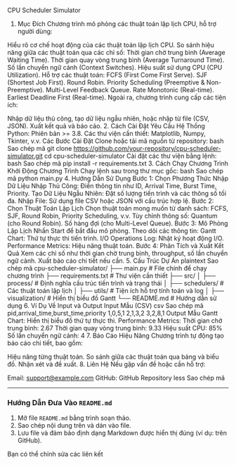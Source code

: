 CPU Scheduler Simulator
1. Mục Đích
Chương trình mô phỏng các thuật toán lập lịch CPU, hỗ trợ người dùng:

Hiểu rõ cơ chế hoạt động của các thuật toán lập lịch CPU.
So sánh hiệu năng giữa các thuật toán qua các chỉ số:
Thời gian chờ trung bình (Average Waiting Time).
Thời gian quay vòng trung bình (Average Turnaround Time).
Số lần chuyển ngữ cảnh (Context Switches).
Hiệu suất sử dụng CPU (CPU Utilization).
Hỗ trợ các thuật toán:
FCFS (First Come First Serve).
SJF (Shortest Job First).
Round Robin.
Priority Scheduling (Preemptive & Non-Preemptive).
Multi-Level Feedback Queue.
Rate Monotonic (Real-time).
Earliest Deadline First (Real-time).
Ngoài ra, chương trình cung cấp các tiện ích:

Nhập dữ liệu thủ công, tạo dữ liệu ngẫu nhiên, hoặc nhập từ file (CSV, JSON).
Xuất kết quả và báo cáo.
2. Cách Cài Đặt
Yêu Cầu Hệ Thống
Python: Phiên bản >= 3.8.
Các thư viện cần thiết: Matplotlib, Numpy, Tkinter, v.v.
Các Bước Cài Đặt
Clone hoặc tải mã nguồn từ repository:
bash
Sao chép mã
git clone https://github.com/your-repository/cpu-scheduler-simulator.git
cd cpu-scheduler-simulator
Cài đặt các thư viện bằng lệnh:
bash
Sao chép mã
pip install -r requirements.txt
3. Cách Chạy Chương Trình
Khởi Động Chương Trình
Chạy lệnh sau trong thư mục gốc:
bash
Sao chép mã
python main.py
4. Hướng Dẫn Sử Dụng
Bước 1: Chọn Phương Thức Nhập Dữ Liệu
Nhập Thủ Công: Điền thông tin như ID, Arrival Time, Burst Time, Priority.
Tạo Dữ Liệu Ngẫu Nhiên: Đặt số lượng tiến trình và các thông số tối đa.
Nhập File: Sử dụng file CSV hoặc JSON với cấu trúc hợp lệ.
Bước 2: Chọn Thuật Toán Lập Lịch
Chọn thuật toán mong muốn từ danh sách:
FCFS, SJF, Round Robin, Priority Scheduling, v.v.
Tùy chỉnh thông số:
Quantum (cho Round Robin).
Số hàng đợi (cho Multi-Level Queue).
Bước 3: Mô Phỏng Lập Lịch
Nhấn Start để bắt đầu mô phỏng.
Theo dõi các thông tin:
Gantt Chart: Thứ tự thực thi tiến trình.
I/O Operations Log: Nhật ký hoạt động I/O.
Performance Metrics: Hiệu năng thuật toán.
Bước 4: Phân Tích và Xuất Kết Quả
Xem các chỉ số như thời gian chờ trung bình, throughput, số lần chuyển ngữ cảnh.
Xuất báo cáo chi tiết nếu cần.
5. Cấu Trúc Dự Án
plaintext
Sao chép mã
cpu-scheduler-simulator/
├── main.py               # File chính để chạy chương trình
├── requirements.txt      # Thư viện cần thiết
├── src/
│   ├── process/          # Định nghĩa cấu trúc tiến trình và trạng thái
│   ├── schedulers/       # Các thuật toán lập lịch
│   ├── utils/            # Tiện ích hỗ trợ tính toán và log
│   ├── visualization/    # Hiển thị biểu đồ Gantt
└── README.md             # Hướng dẫn sử dụng
6. Ví Dụ Về Input và Output
Input Mẫu (CSV)
csv
Sao chép mã
pid,arrival_time,burst_time,priority
1,0,5,1
2,1,3,2
3,2,8,1
Output Mẫu
Gantt Chart: Hiển thị biểu đồ thứ tự thực thi.
Performance Metrics:
Thời gian chờ trung bình: 2.67
Thời gian quay vòng trung bình: 9.33
Hiệu suất CPU: 85%
Số lần chuyển ngữ cảnh: 4
7. Báo Cáo Hiệu Năng
Chương trình tự động tạo báo cáo chi tiết, bao gồm:

Hiệu năng từng thuật toán.
So sánh giữa các thuật toán qua bảng và biểu đồ.
Nhận xét và đề xuất.
8. Liên Hệ
Nếu gặp vấn đề hoặc cần hỗ trợ:

Email: support@example.com
GitHub: GitHub Repository
less
Sao chép mã

---

### **Hướng Dẫn Đưa Vào `README.md`**
1. Mở file `README.md` bằng trình soạn thảo.
2. Sao chép nội dung trên và dán vào file.
3. Lưu file và đảm bảo định dạng Markdown được hiển thị đúng (ví dụ: trên GitHub). 

Bạn có thể chỉnh sửa các liên kết